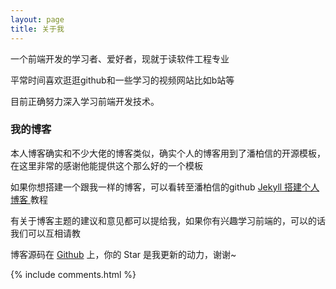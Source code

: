 ```yaml
---
layout: page
title: 关于我 
---
```


一个前端开发的学习者、爱好者，现就于读软件工程专业
<p>
平常时间喜欢逛逛github和一些学习的视频网站比如b站等
<p>
目前正确努力深入学习前端开发技术。

<p>

<h3> 我的博客 </h3>  

<p>
 本人博客确实和不少大佬的博客类似，确实个人的博客用到了潘柏信的开源模板，在这里非常的感谢他能提供这个那么好的一个模板

<p>

如果你想搭建一个跟我一样的博客，可以看转至潘柏信的github 
<a href="/2016/10/jekyll_tutorials1/"> Jekyll 搭建个人博客 </a>
教程

<p>

有关于博客主题的建议和意见都可以提给我，如果你有兴趣学习前端的，可以的话我们可以互相请教

<p> 

博客源码在 <a target="_blank" href='https://mingice.github.io/'>Github</a> 上，你的 Star 是我更新的动力，谢谢~

<p> 

<p> 

<p> 


{% include comments.html %}


